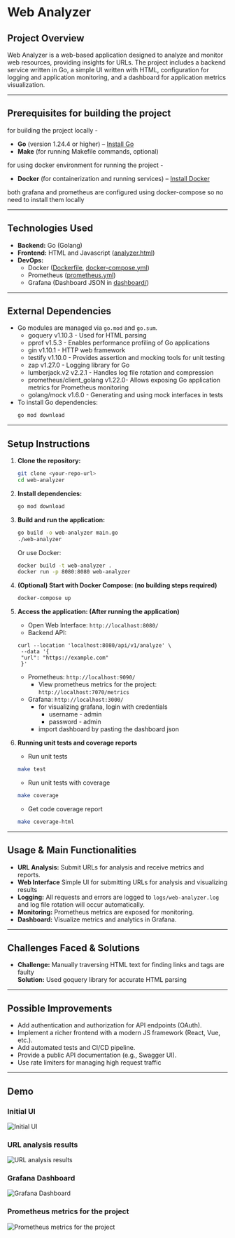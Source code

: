 # Web Analyzer

## Project Overview

Web Analyzer is a web-based application designed to analyze and monitor web resources, providing insights for URLs. The project includes a backend service written in Go, a simple UI written with HTML, configuration for logging and application monitoring, and a dashboard for application metrics visualization.

---

## Prerequisites for building the project

for building the project locally - 

- **Go** (version 1.24.4 or higher) – [Install Go](https://golang.org/doc/install)
- **Make** (for running Makefile commands, optional)

for using docker environment for running the project -

- **Docker** (for containerization and running services) – [Install Docker](https://docs.docker.com/get-docker/)

both grafana and prometheus are configured using docker-compose so no need to install them locally

---

## Technologies Used

- **Backend:** Go (Golang) 
- **Frontend:** HTML and Javascript ([analyzer.html](./analyzer.html))
- **DevOps:**  
  - Docker ([Dockerfile](./Dockerfile), [docker-compose.yml](./docker-compose.yml))
  - Prometheus ([prometheus.yml](./prometheus.yml))
  - Grafana (Dashboard JSON in [dashboard/](./dashboard))

---

## External Dependencies

- Go modules are managed via `go.mod` and `go.sum`.
    - goquery v1.10.3 - Used for HTML parsing
    - pprof v1.5.3 - Enables performance profiling of Go applications
    - gin v1.10.1 - HTTP web framework
    - testify v1.10.0 - Provides assertion and mocking tools for unit testing
    - zap v1.27.0 - Logging library for Go
    - lumberjack.v2 v2.2.1 - Handles log file rotation and compression
    - prometheus/client_golang v1.22.0- Allows exposing Go application metrics for Prometheus monitoring
    - golang/mock v1.6.0 - Generating and using mock interfaces in tests
- To install Go dependencies:
  ```bash
  go mod download
  ```

---

## Setup Instructions

1. **Clone the repository:**
   ```bash
   git clone <your-repo-url>
   cd web-analyzer
   ```

2. **Install dependencies:**
   ```bash
   go mod download
   ```

3. **Build and run the application:**
   ```bash
   go build -o web-analyzer main.go
   ./web-analyzer
   ```

   Or use Docker:
   ```bash
   docker build -t web-analyzer .
   docker run -p 8080:8080 web-analyzer
   ```

4. **(Optional) Start with Docker Compose: (no building steps required)**
   ```bash
   docker-compose up
   ```

5. **Access the application: (After running the application)**
   - Open Web Interface: `http://localhost:8080/`
   - Backend API: 
   ```
   curl --location 'localhost:8080/api/v1/analyze' \
    --data '{
    "url": "https://example.com"
    }'
   ```
   - Prometheus: `http://localhost:9090/`
     - View prometheus metrics for the project: `http://localhost:7070/metrics`
   - Grafana: `http://localhost:3000/`
     - for visualizing grafana, login with credentials 
       - username - admin
       - password - admin
     - import dashboard by pasting the dashboard json
     

6. **Running unit tests and coverage reports**
    - Run unit tests

    ```bash
   make test
   ```
    - Run unit tests with coverage

    ```bash
   make coverage
   ```
    - Get code coverage report

    ```bash
   make coverage-html
   ```
---

## Usage & Main Functionalities

- **URL Analysis:** Submit URLs for analysis and receive metrics and reports.
- **Web Interface** Simple UI for submitting URLs for analysis and visualizing results
- **Logging:** All requests and errors are logged to `logs/web-analyzer.log` and log file rotation will occur automatically.
- **Monitoring:** Prometheus metrics are exposed for monitoring.
- **Dashboard:** Visualize metrics and analytics in Grafana.

---

## Challenges Faced & Solutions

- **Challenge:** Manually traversing HTML text for finding links and tags are faulty  
  **Solution:** Used goquery library for accurate HTML parsing

---

## Possible Improvements

- Add authentication and authorization for API endpoints (OAuth).
- Implement a richer frontend with a modern JS framework (React, Vue, etc.).
- Add automated tests and CI/CD pipeline.
- Provide a public API documentation (e.g., Swagger UI).
- Use rate limiters for managing high request traffic

---

## Demo

### Initial UI
![Initial UI](project-images/initial_ui.png)
### URL analysis results
![URL analysis results](project-images/url_analysis_results.png)
### Grafana Dashboard
![Grafana Dashboard](project-images/grafana_dashboard.png)
### Prometheus metrics for the project
![Prometheus metrics for the project](project-images/prometheus_metrics.png)
